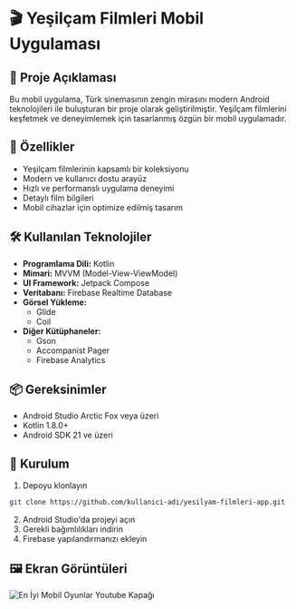 # 🎬 Yeşilçam Filmleri Mobil Uygulaması

## 📱 Proje Açıklaması
Bu mobil uygulama, Türk sinemasının zengin mirasını modern Android teknolojileri ile buluşturan bir proje olarak geliştirilmiştir. Yeşilçam filmlerini keşfetmek ve deneyimlemek için tasarlanmış özgün bir mobil uygulamadır.

## 🚀 Özellikler
- Yeşilçam filmlerinin kapsamlı bir koleksiyonu
- Modern ve kullanıcı dostu arayüz
- Hızlı ve performanslı uygulama deneyimi
- Detaylı film bilgileri
- Mobil cihazlar için optimize edilmiş tasarım

## 🛠 Kullanılan Teknolojiler
- **Programlama Dili:** Kotlin
- **Mimari:** MVVM (Model-View-ViewModel)
- **UI Framework:** Jetpack Compose
- **Veritabanı:** Firebase Realtime Database
- **Görsel Yükleme:** 
  - Glide
  - Coil
- **Diğer Kütüphaneler:**
  - Gson
  - Accompanist Pager
  - Firebase Analytics

## 📦 Gereksinimler
- Android Studio Arctic Fox veya üzeri
- Kotlin 1.8.0+
- Android SDK 21 ve üzeri

## 🔧 Kurulum
1. Depoyu klonlayın
```bash
git clone https://github.com/kullanici-adi/yesilyam-filmleri-app.git
```
2. Android Studio'da projeyi açın
3. Gerekli bağımlılıkları indirin
4. Firebase yapılandırmanızı ekleyin

## 🖼 Ekran Görüntüleri

![En İyi Mobil Oyunlar Youtube Kapağı](https://github.com/user-attachments/assets/d46d6488-487c-469b-80e1-f4f6051cd93f)
